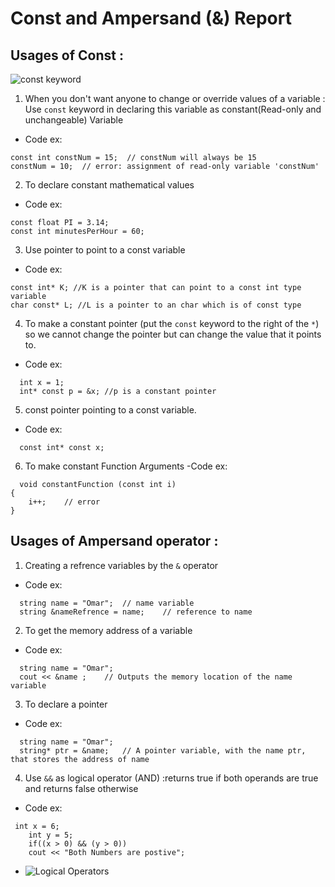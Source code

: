 # Const and Ampersand (&) Report 
## Usages of Const :
![const keyword](https://media.geeksforgeeks.org/wp-content/cdn-uploads/Constants-in-C.png)
1. When you don't want anyone to change or override values of a variable : Use `const` keyword in declaring this variable as constant(Read-only and unchangeable) Variable
- Code ex:
```
const int constNum = 15;  // constNum will always be 15
constNum = 10;  // error: assignment of read-only variable 'constNum'
```
2. To declare constant mathematical values
- Code ex:
```
const float PI = 3.14;
const int minutesPerHour = 60;
```
3. Use pointer to point to a const variable
- Code ex:
```
const int* K; //K is a pointer that can point to a const int type variable
char const* L; //L is a pointer to an char which is of const type
```
4. To make a constant pointer (put the `const` keyword to the right of the `*`) so we cannot change the pointer but can change the value that it points to.
- Code ex:
```
  int x = 1;
  int* const p = &x; //p is a constant pointer
 ```
5. const pointer pointing to a const variable.
- Code ex:
```
  const int* const x;
 ```
6. To make constant Function Arguments
-Code ex:
```
  void constantFunction (const int i)
{
    i++;    // error
}
 ```
## Usages of Ampersand operator : 
1. Creating a refrence variables by the `&` operator
- Code ex:
```
  string name = "Omar";  // name variable
  string &nameRefrence = name;    // reference to name
 ```
2. To get the memory address of a variable
- Code ex:
```
  string name = "Omar";  
  cout << &name ;    // Outputs the memory location of the name variable
 ```
3. To declare a pointer
- Code ex:
```
  string name = "Omar";
  string* ptr = &name;   // A pointer variable, with the name ptr, that stores the address of name 
 ```
4. Use `&&` as logical operator (AND) :returns true if both operands are true and returns false otherwise
- Code ex:
```
 int x = 6;
    int y = 5;
    if((x > 0) && (y > 0))
    cout << "Both Numbers are postive";
```
- ![Logical Operators](https://www.javascripttutorial.net/wp-content/uploads/2016/11/JavaScript-Logical-Operator.png)
